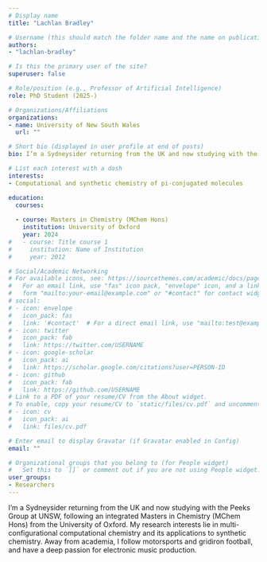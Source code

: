 ```yaml
---
# Display name
title: "Lachlan Bradley"

# Username (this should match the folder name and the name on publications)
authors:
- "lachlan-bradley"

# Is this the primary user of the site?
superuser: false

# Role/position (e.g., Professor of Artificial Intelligence)
role: PhD Student (2025-)

# Organizations/Affiliations
organizations:
- name: University of New South Wales
  url: ""

# Short bio (displayed in user profile at end of posts)
bio: I’m a Sydneysider returning from the UK and now studying with the Peeks Group at UNSW, following an integrated Masters in Chemistry (MChem Hons) from the University of Oxford. My research interests lie in multi-configurational computational chemistry and its applications to synthetic chemistry. Away from academia, I follow motorsports and gridiron football, and have a deep passion for electronic music production.

# List each interest with a dash
interests:
- Computational and synthetic chemistry of pi-conjugated molecules

education:
  courses:
  
  - course: Masters in Chemistry (MChem Hons)
    institution: University of Oxford
    year: 2024
#   - course: Title course 1
#     institution: Name of Institution
#     year: 2012

# Social/Academic Networking
# For available icons, see: https://sourcethemes.com/academic/docs/page-builder/#icons
#   For an email link, use "fas" icon pack, "envelope" icon, and a link in the
#   form "mailto:your-email@example.com" or "#contact" for contact widget.
# social:
# - icon: envelope
#   icon_pack: fas
#   link: '#contact'  # For a direct email link, use "mailto:test@example.org".
# - icon: twitter
#   icon_pack: fab
#   link: https://twitter.com/USERNAME
# - icon: google-scholar
#   icon_pack: ai
#   link: https://scholar.google.com/citations?user=PERSON-ID
# - icon: github
#   icon_pack: fab
#   link: https://github.com/USERNAME
# Link to a PDF of your resume/CV from the About widget.
# To enable, copy your resume/CV to `static/files/cv.pdf` and uncomment the lines below.
# - icon: cv
#   icon_pack: ai
#   link: files/cv.pdf

# Enter email to display Gravatar (if Gravatar enabled in Config)
email: ""

# Organizational groups that you belong to (for People widget)
#   Set this to `[]` or comment out if you are not using People widget.
user_groups:
- Researchers
---
```

I’m a Sydneysider returning from the UK and now studying with the Peeks Group at UNSW, following an integrated Masters in Chemistry (MChem Hons) from the University of Oxford. My research interests lie in multi-configurational computational chemistry and its applications to synthetic chemistry. Away from academia, I follow motorsports and gridiron football, and have a deep passion for electronic music production.
